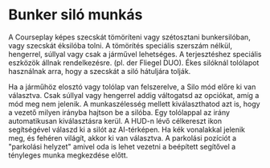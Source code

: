 # Bunker siló munkás


A Courseplay képes szecskát tömöríteni vagy szétosztani bunkersilóban, vagy szecskát éksilóba tolni.
A tömörítés speciális szerszám nélkül, hengerrel, súllyal vagy csak a járművel lehetséges.
A terjesztéshez speciális eszközök állnak rendelkezésre. (pl. der Fliegel DUO).
Ékes silóknál tolólapot használnak arra, hogy a szecskát a siló hátuljára tolják.



Ha a járműhöz elosztó vagy tolólap van felszerelve, a Silo mód előre ki van választva. Csak súllyal vagy hengerrel
addig váltogatsd az opciókat, amíg a mód meg nem jelenik.
A munkaszélesség mellett kiválaszthatod azt is, hogy a vezető milyen irányba hajtson be a silóba. Egy tolólappal
az irány automatikusan kiválasztásra kerül.
A HUD-n lévő célkereszt ikon segítségével válaszd ki a silót az AI-térképen. Ha kék vonalakkal jelenik meg, és fehéren világít, akkor ki van választva.
A parkolási pozíciót a "parkolási helyzet" amivel oda is lehet vezetni a beépített segítővel a tényleges munka megkezdése előtt.


